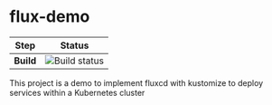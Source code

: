 # flux-demo

| Step | Status   |
| :------------: |:---------------:|
| **Build**     | ![Build status](https://img.shields.io/github/workflow/status/lekaf974/flux-demo/CI) |

This project is a demo to implement fluxcd with kustomize to deploy services within a Kubernetes cluster


